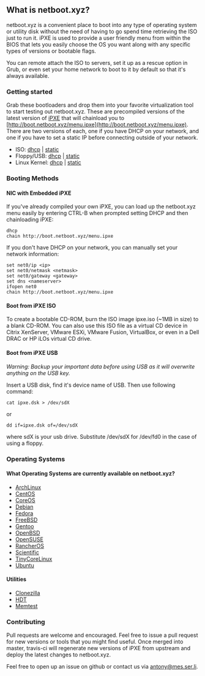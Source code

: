 ## What is netboot.xyz?

netboot.xyz is a convenient place to boot into any type of operating system or utility disk without the need of having to go spend time retrieving the ISO just to run it.  iPXE is used to provide a user friendly menu from within the BIOS that lets you easily choose the OS you want along with any specific types of versions or bootable flags.

You can remote attach the ISO to servers, set it up as a rescue option in Grub, or even set your home network to boot to it by default so that it's always available.

### Getting started

Grab these bootloaders and drop them into your favorite virtualization tool to start testing out netboot.xyz.  These are precompiled versions of the latest version of [iPXE](http://https://github.com/ipxe/ipxe) that will chainload you to [http://boot.netboot.xyz/menu.ipxe](http://boot.netboot.xyz/menu.ipxe).  There are two versions of each, one if you have DHCP on your network, and one if you have to set a static IP before connecting outside of your network.

* ISO: [dhcp](http://boot.netboot.xyz/ipxe/netboot.xyz-dhcp.iso) | [static](http://boot.netboot.xyz/ipxe/netboot.xyz-static.iso)
* Floppy/USB: [dhcp](http://boot.netboot.xyz/ipxe/netboot.xyz-dhcp.dsk) | [static](http://boot.netboot.xyz/ipxe/netboot.xyz-dhcp.dsk)
* Linux Kernel: [dhcp](http://boot.netboot.xyz/ipxe/netboot.xyz-dhcp.lkrn) | [static](http://boot.netboot.xyz/ipxe/netboot.xyz-static.lkrn)

### Booting Methods
#### NIC with Embedded iPXE

If you've already compiled your own iPXE, you can load up the netboot.xyz menu easily by entering CTRL-B when prompted setting DHCP and then chainloading iPXE:

    dhcp
    chain http://boot.netboot.xyz/menu.ipxe

If you don't have DHCP on your network, you can manually set your network information:

    set net0/ip <ip>
    set net0/netmask <netmask>
    set net0/gateway <gateway>
    set dns <nameserver>
    ifopen net0
    chain http://boot.netboot.xyz/menu.ipxe

#### Boot from iPXE ISO

To create a bootable CD-ROM, burn the ISO image ipxe.iso (~1MB in size) to a blank CD-ROM.  You can also use this ISO file as a virtual CD device in Citrix XenServer, VMware ESXi, VMware Fusion, VirtualBox, or even in a Dell DRAC or HP iLOs virtual CD drive.

#### Boot from iPXE USB

*Warning: Backup your important data before using USB as it will overwrite anything on the USB key.*

Insert a USB disk, find it's device name of USB. Then use following command:

    cat ipxe.dsk > /dev/sdX

or

    dd if=ipxe.dsk of=/dev/sdX

where sdX is your usb drive.  Substitute /dev/sdX for /dev/fd0 in the case of using a floppy.

### Operating Systems

#### What Operating Systems are currently available on netboot.xyz?

* [ArchLinux](https://www.archlinux.org)
* [CentOS](https://centos.org)
* [CoreOS](https://coreos.com/)
* [Debian](https://debian.org)
* [Fedora](https://fedoraproject.org)
* [FreeBSD](https://freebsd.org)
* [Gentoo](https://gentoo.org)
* [OpenBSD](http://openbsd.org)
* [OpenSUSE](http://opensuse.org)
* [RancherOS](http://rancher.com/rancher-os/)
* [Scientific](http://scientificlinux.org)
* [TinyCoreLinux](http://distro.ibiblio.org/tinycorelinux/)
* [Ubuntu](http://www.ubuntu.com/)

#### Utilities

* [Clonezilla](http://www.clonezilla.org/)
* [HDT](http://www.hdt-project.org/)
* [Memtest](http://www.memtest.org/)

### Contributing

Pull requests are welcome and encouraged.  Feel free to issue a pull request for new versions or tools that you might find useful.  Once merged into master, travis-ci will regenerate new versions of iPXE from upstream and deploy the latest changes to netboot.xyz.

Feel free to open up an issue on github or contact us via <antony@mes.ser.li>.
